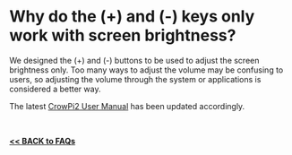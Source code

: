 # Why do the (+) and (-) keys only work with screen brightness?

We designed the (+) and (-) buttons to be used to adjust the screen brightness only. Too many ways to adjust the volume may be confusing to users, so adjusting the volume through the system or applications is considered a better way.  

The latest [CrowPi2 User Manual](https://www.elecrow.com/download/product/SER35002P/CrowPi2_Rasspberry_Pi_Laptop_User_Manual.pdf) has been updated accordingly.  

<br>

[**<< BACK to FAQs**](./TOC-FAQ.md#frequently-asked-questions)

